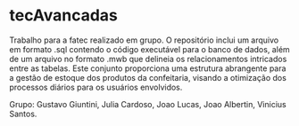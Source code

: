 # tecAvancadas
Trabalho para a fatec realizado em grupo.
O repositório inclui um arquivo em formato .sql contendo o código executável para o banco de dados, além de um arquivo no formato .mwb que delineia os relacionamentos intricados entre as tabelas. Este conjunto proporciona uma estrutura abrangente para a gestão de estoque dos produtos da confeitaria, visando a otimização dos processos diários para os usuários envolvidos.

Grupo:
Gustavo Giuntini,
Julia Cardoso,
Joao Lucas,
Joao Albertin,
Vinicius Santos.
